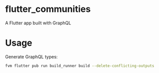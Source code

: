 # flutter_communities
A Flutter app built with GraphQL

# Usage

Generate GraphQL types:
```bash
fvm flutter pub run build_runner build --delete-conflicting-outputs
```